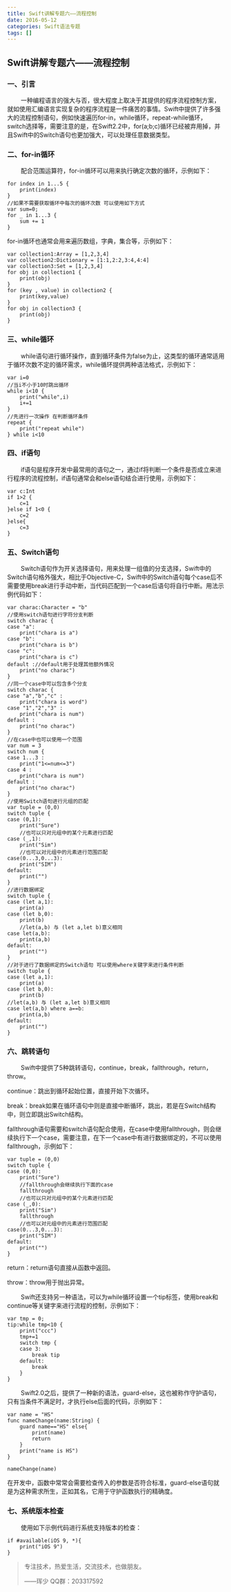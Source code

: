 ```yaml
---
title: Swift讲解专题六——流程控制
date: 2016-05-12
categories: Swift语法专题
tags: []
---
```

## Swift讲解专题六——流程控制

### 一、引言

        一种编程语言的强大与否，很大程度上取决于其提供的程序流程控制方案，就如使用汇编语言实现复杂的程序流程是一件痛苦的事情。Swift中提供了许多强大的流程控制语句，例如快速遍历for-in，while循环，repeat-while循环，switch选择等，需要注意的是，在Swift2.2中，for(a;b;c)循环已经被弃用掉，并且Swift中的Switch语句也更加强大，可以处理任意数据类型。

### 二、for-in循环

        配合范围运算符，for-in循环可以用来执行确定次数的循环，示例如下：

```
for index in 1...5 {
    print(index)
}
//如果不需要获取循环中每次的循环次数 可以使用如下方式
var sum=0;
for _ in 1...3 {
    sum += 1
}
```

for-in循环也通常会用来遍历数组，字典，集合等，示例如下：

```
var collection1:Array = [1,2,3,4]
var collection2:Dictionary = [1:1,2:2,3:4,4:4]
var collection3:Set = [1,2,3,4]
for obj in collection1 {
    print(obj)
}
for (key , value) in collection2 {
    print(key,value)
}
for obj in collection3 {
    print(obj)
}
```

### 三、while循环

        while语句进行循环操作，直到循环条件为false为止，这类型的循环通常适用于循环次数不定的循环需求，while循环提供两种语法格式，示例如下：

```
var i=0
//当i不小于10时跳出循环
while i<10 {
    print("while",i)
    i+=1
}
//先进行一次操作 在判断循环条件
repeat {
    print("repeat while")
} while i<10
```

### 四、if语句

        if语句是程序开发中最常用的语句之一，通过if将判断一个条件是否成立来进行程序的流程控制，if语句通常会和else语句结合进行使用，示例如下：

```
var c:Int
if 1>2 {
    c=1
}else if 1<0 {
    c=2
}else{
    c=3
}
```

### 五、Switch语句

        Switch语句作为开关选择语句，用来处理一组值的分支选择，Swift中的Switch语句格外强大，相比于Objective-C，Swift中的Switch语句每个case后不需要使用break进行手动中断，当代码匹配到一个case后语句将自行中断。用法示例代码如下：

```
var charac:Character = "b"
//使用switch语句进行字符分支判断
switch charac {
case "a":
    print("chara is a")
case "b":
    print("chara is b")
case "c":
    print("chara is c")
default ://default用于处理其他额外情况
    print("no charac")
}
//同一个case中可以包含多个分支
switch charac {
case "a","b","c" :
    print("chara is word")
case "1","2","3" :
    print("chara is num")
default :
    print("no charac")
}
//在case中也可以使用一个范围
var num = 3
switch num {
case 1...3 :
    print("1<=num<=3")
case 4 :
    print("chara is num")
default :
    print("no charac")
}
//使用Switch语句进行元组的匹配
var tuple = (0,0)
switch tuple {
case (0,1):
    print("Sure")
    //也可以只对元组中的某个元素进行匹配
case (_,1):
    print("Sim")
    //也可以对元组中的元素进行范围匹配
case(0...3,0...3):
    print("SIM")
default:
    print("")
}
//进行数据绑定
switch tuple {
case (let a,1):
    print(a)
case (let b,0):
    print(b)
    //let(a,b) 与 (let a,let b)意义相同
case let(a,b):
    print(a,b)
default:
    print("")
}
//对于进行了数据绑定的Switch语句 可以使用where关键字来进行条件判断
switch tuple {
case (let a,1):
    print(a)
case (let b,0):
    print(b)
//let(a,b) 与 (let a,let b)意义相同
case let(a,b) where a==b:
    print(a,b)
default:
    print("")
}

```

### 六、跳转语句

        Swift中提供了5种跳转语句，continue，break，fallthrough，return，throw。

continue：跳出到循环起始位置，直接开始下次循环。

break：break如果在循环语句中则是直接中断循环，跳出，若是在Switch结构中，则立即跳出Switch结构。

fallthrough语句需要和switch语句配合使用，在case中使用fallthrough，则会继续执行下一个case，需要注意，在下一个case中有进行数据绑定的，不可以使用fallthrough，示例如下：

```
var tuple = (0,0)
switch tuple {
case (0,0):
    print("Sure")
    //fallthrough会继续执行下面的case
    fallthrough
    //也可以只对元组中的某个元素进行匹配
case (_,0):
    print("Sim")
    fallthrough
    //也可以对元组中的元素进行范围匹配
case(0...3,0...3):
    print("SIM")
default:
    print("")
}
```

return：return语句直接从函数中返回。

throw：throw用于抛出异常。

        Swift还支持另一种语法，可以为while循环设置一个tip标签，使用break和continue等关键字来进行流程的控制，示例如下：

```
var tmp = 0;
tip:while tmp<10 {
    print("ccc")
    tmp+=1
    switch tmp {
    case 3:
        break tip
    default:
        break
    }
}
```

        Swift2.0之后，提供了一种新的语法，guard-else，这也被称作守护语句，只有当条件不满足时，才执行else后面的代码，示例如下：

```
var name = "HS"
func nameChange(name:String) {
    guard name=="HS" else{
        print(name)
        return
    }
    print("name is HS")
}

nameChange(name)

```

在开发中，函数中常常会需要检查传入的参数是否符合标准，guard-else语句就是为这种需求所生，正如其名，它用于守护函数执行的精确度。

### 七、系统版本检查

        使用如下示例代码进行系统支持版本的检查：

```
if #available(iOS 9, *){
    print("iOS 9")
}
```

> 专注技术，热爱生活，交流技术，也做朋友。
> 
> ——珲少 QQ群：203317592
